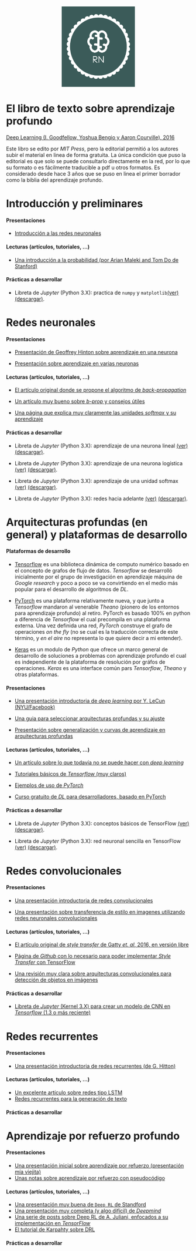 <p><center><img src="rn2.png" width="200" /></center></p>

# El libro de texto sobre aprendizaje profundo

[Deep Learning (I. Goodfellow, Yoshua Bengio y Aaron Courville),
2016](http://www.deeplearningbook.org "EL LIBRO de Aprendizaje
Profundo")

Este libro se edito por *MIT Press*, pero la editorial permitió a los
autores subir el material en linea de forma gratuita. La única
condición que puso la editorial es que solo se puede consultarlo
directamente en la red, por lo que su formato o es fácilmente
traducible a pdf u otros formatos. Es considerado desde hace 3 años
que se puso en linea el primer borrador como la biblia del aprendizaje
profundo.

# Introducción y preliminares

#### Presentaciones

- [Introducción a las redes neuronales](presentaciones/intro_rn.pdf)

#### Lecturas (artículos, tutoriales, ...)

- [Una introducción a la probabilidad (por Arian Maleki and Tom Do de
  Stanford)](articulos/cs229-prob.pdf)

#### Prácticas a desarrollar

- Libreta de *Jupyter* (Python 3.X): practica de `numpy` y
  `matplotlib`[(ver)](https://github.com/curso-redes-neuronales-unison/Material/blob/master/libretas/intro_numpy.ipynb)
  [(descargar)](libretas/intro_numpy.zip).


# Redes neuronales

#### Presentaciones

- [Presentación de Geoffrey Hinton sobre aprendizaje en una
  neurona](presentaciones/aprendizaje_una_neurona.pdf)

- [Presentación sobre aprendizaje en varias
  neuronas](presentaciones/aprendizaje_red_neuronal.pdf)


#### Lecturas (artículos, tutoriales, ...)

- [El artículo original donde se propone el algoritmo de
  *back-propagation*](articulos/Learning-representations-by-back-propagating-errors.pdf)

- [Un artículo muy bueno sobre *b-prop* y consejos
  útiles](http://yann.lecun.com/exdb/publis/pdf/lecun-98b.pdf)

- [Una página que explica muy claramente las unidades *softmax* y su
  aprendizaje](https://eli.thegreenplace.net/2016/the-softmax-function-and-its-derivative/)


#### Prácticas a desarrollar

- Libreta de *Jupyter* (Python 3.X): aprendizaje de una neurona lineal
  [(ver)](https://github.com/curso-redes-neuronales-unison/Material/blob/master/libretas/neurona_lineal.ipynb)
  [(descargar)](libretas/neurona_lineal.zip).

- Libreta de *Jupyter* (Python 3.X): aprendizaje de una neurona
  logística
  [(ver)](https://github.com/curso-redes-neuronales-unison/Material/blob/master/libretas/neurona_logistica.ipynb)
  [(descargar)](libretas/neurona_logistica.zip).

- Libreta de *Jupyter* (Python 3.X): aprendizaje de una unidad softmax
  [(ver)](https://github.com/curso-redes-neuronales-unison/Material/blob/master/libretas/unidad_softmax.ipynb)
  [(descargar)](libretas/unidad_softmax.zip).

- Libreta de *Jupyter* (Python 3.X): redes hacia adelante
  [(ver)](https://github.com/curso-redes-neuronales-unison/Material/blob/master/libretas/redes_neuronal_hacia_adelante.ipynb)
  [(descargar)](libretas/redes_neuronal_hacia_adelante.zip).



# Arquitecturas profundas (en general) y plataformas de desarrollo

#### Plataformas de desarrollo

- [Tensorflow](https://www.tensorflow.org) es una biblioteca dinámica
  de computo numérico basado en el concepto de grafos de flujo de
  datos. *Tensorflow* se desarrolló inicialmente por el grupo de
  investigación en aprendizaje máquina de *Google research* y poco a
  poco se va convirtiendo en el medio más popular para el desarrollo
  de algoritmos de *DL*.


- [PyTorch](http://pytorch.org) es una plataforma relativamente nueva,
  y que junto a *Tensorflow* mandaron al venerable *Theano* (pionero
  de los entornos para aprendizaje profundo) al retiro. PyTorch es
  basado 100% en python a diferencia de *Tensorflow* el cual
  precompila en una plataforma externa. Una vez definida una red,
  *PyTorch* construye el grafo de operaciones *on the fly* (no se cual
  es la traducción correcta de este término, y *en el aire* no
  representa lo que quiere decir a mi entender).

- [Keras](https://keras.io) es un modulo de *Python* que ofrece un
  marco general de desarrollo de soluciones a problemas con
  aprendizaje profundo el cual es independiente de la plataforma de
  resolución por gráfos de operaciones. *Keras* es una interface común
  pars *Tensorflow*, *Theano* y otras plataformas.


#### Presentaciones

- [Una presentación introductoria de *deep learning* por Y. LeCun
  (NYU/Facebook)](http://cilvr.cs.nyu.edu/lib/exe/fetch.php?media=deeplearning:dl-intro.pdf)

- [Una guia para seleccionar arquitecturas profundas y su
  ajuste](http://www.deeplearningbook.org/slides/11_practical.pdf)

- [Presentación sobre generalización y curvas de aprendizaje en
  arquitecturas
  profundas](http://www.deeplearningbook.org/slides/05_ml.pdf)



#### Lecturas (artículos, tutoriales, ...)

- [Un artículo sobre lo que todavía no se puede hacer con *deep
  learning*](articulos/dl_critical.pdf)

- [Tutoriales básicos de *Tensorflow* (muy
  claros)](https://www.tensorflow.org/get_started/)

- [Ejemplos de uso de
  *PyTorch*](http://pytorch.org/tutorials/beginner/pytorch_with_examples.html#)

- [Curso gratuito de *DL* para desarrolladores, basado en
  PyTorch](http://course.fast.ai/index.html)


#### Prácticas a desarrollar

- Libreta de *Jupyter* (Python 3.X): conceptos básicos de TensorFlow
  [(ver)](https://github.com/curso-redes-neuronales-unison/Material/blob/master/libretas/intro_tensorflow.ipynb)
  [(descargar)](libretas/intro_tensorflow.zip).

- Libreta de *Jupyter* (Python 3.X): red neuronal sencilla en
  TensorFlow
  [(ver)](https://github.com/curso-redes-neuronales-unison/Material/blob/master/libretas/tensorflow_red_simple.ipynb)
  [(descargar)](libretas/tensorflow_red_simple.zip).


# Redes convolucionales

#### Presentaciones

- [Una presentación introductoria de redes
  convolucionales](presentaciones/conv_nets.pdf)

- [Una presentación sobre transferencia de estilo en imagenes
  utilizando redes neuronales
  convolucionales](presentaciones/style_transfer.pdf)

#### Lecturas (artículos, tutoriales, ...)

- [El artículo original de *style transfer* de Gatty *et. al*, 2016,
  en versión libre](articulos/style_transfer.pdf)

- [Página de *Github* con lo necesario para poder implementar *Style
  Transfer* con
  TensorFlow](https://www.anishathalye.com/2015/12/19/an-ai-that-can-mimic-any-artist/)

- [Una revisión muy clara sobre arquitecturas convolucionales para
detección de objetos en
imágenes](https://towardsdatascience.com/deep-learning-for-object-detection-a-comprehensive-review-73930816d8d9)

#### Prácticas a desarrollar

- [Libreta de *Jupyter* (Kernel 3.X) para crear un modelo de CNN en *Tensorflow* (1.3 o más reciente)](https://github.com/curso-redes-neuronales-unison/Material/blob/master/libretas/red_convolucional_simple.ipynb)



# Redes recurrentes

#### Presentaciones

- [Una presentación introductoria de redes recurrentes (de G. Hitton)](presentaciones/redes_recurrentes.pdf)

#### Lecturas (artículos, tutoriales, ...)

- [Un excelente artículo sobre redes tipo LSTM](https://colah.github.io/posts/2015-08-Understanding-LSTMs/)
- [Redes recurrentes para la generación de texto](http://karpathy.github.io/2015/05/21/rnn-effectiveness/)


#### Prácticas a desarrollar


# Aprendizaje por refuerzo profundo

#### Presentaciones

- [Una presentación inicial sobre aprendizaje por refuerzo (presentación mía viejita)](presentaciones/rl_intro.pdf)
- [Unas notas sobre aprendizaje por refuerzo con pseudocódigo](presentaciones/rl_ideas.pdf)

#### Lecturas (artículos, tutoriales, ...)

- [Una presentación muy buena de `Deep RL` de Standford](presentaciones/deep_rl_stanford.pdf)
- [Una presentación muy completa (y algo difícil) de *Deepmind*](presentaciones/deep_rl_deepmind.pdf)
- [Una serie de posts sobre Deep RL de A. Juliani, enfocados a su implementación en *TensorFlow*](https://medium.com/emergent-future/simple-reinforcement-learning-with-tensorflow-part-0-q-learning-with-tables-and-neural-networks-d195264329d0)
- [El tutorial de Karpahty sobre DRL](http://karpathy.github.io/2016/05/31/rl/)

#### Prácticas a desarrollar

<!---
- [Archivos en python para aprendizaje reforzado tipo tabular](codigo/rl_tabular)

-->
